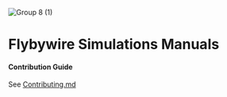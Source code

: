 ![Group 8 (1)](https://user-images.githubusercontent.com/70079939/144621297-2753c2a6-39c2-40ef-a3ec-d597eccfa7ca.png)


#
# Flybywire Simulations Manuals

#### Contribution Guide
See [Contributing.md](https://github.com/NathanInnes/fbw-docs/blob/master/Contributing.md)
